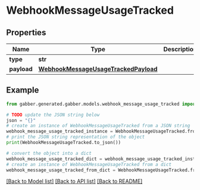 # WebhookMessageUsageTracked


## Properties

Name | Type | Description | Notes
------------ | ------------- | ------------- | -------------
**type** | **str** |  | 
**payload** | [**WebhookMessageUsageTrackedPayload**](WebhookMessageUsageTrackedPayload.md) |  | 

## Example

```python
from gabber.generated.gabber.models.webhook_message_usage_tracked import WebhookMessageUsageTracked

# TODO update the JSON string below
json = "{}"
# create an instance of WebhookMessageUsageTracked from a JSON string
webhook_message_usage_tracked_instance = WebhookMessageUsageTracked.from_json(json)
# print the JSON string representation of the object
print(WebhookMessageUsageTracked.to_json())

# convert the object into a dict
webhook_message_usage_tracked_dict = webhook_message_usage_tracked_instance.to_dict()
# create an instance of WebhookMessageUsageTracked from a dict
webhook_message_usage_tracked_from_dict = WebhookMessageUsageTracked.from_dict(webhook_message_usage_tracked_dict)
```
[[Back to Model list]](../README.md#documentation-for-models) [[Back to API list]](../README.md#documentation-for-api-endpoints) [[Back to README]](../README.md)


